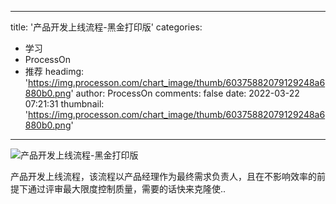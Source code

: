 
---
title: '产品开发上线流程-黑金打印版'
categories: 
 - 学习
 - ProcessOn
 - 推荐
headimg: 'https://img.processon.com/chart_image/thumb/60375882079129248a6880b0.png'
author: ProcessOn
comments: false
date: 2022-03-22 07:21:31
thumbnail: 'https://img.processon.com/chart_image/thumb/60375882079129248a6880b0.png'
---

<div>   
<img class="thumb" alt="产品开发上线流程-黑金打印版" src="https://img.processon.com/chart_image/thumb/60375882079129248a6880b0.png" referrerpolicy="no-referrer">
<p>产品开发上线流程，该流程以产品经理作为最终需求负责人，且在不影响效率的前提下通过评审最大限度控制质量，需要的话快来克隆使..</p>  
</div>
            